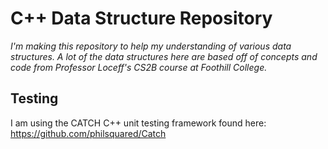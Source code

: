 # C++ Data Structure Repository
_I'm making this repository to help my understanding of various data structures.
A lot of the data structures here are based off of concepts and code from 
Professor Loceff's CS2B course at Foothill College._

## Testing
I am using the CATCH C++ unit testing framework found here: 
https://github.com/philsquared/Catch

